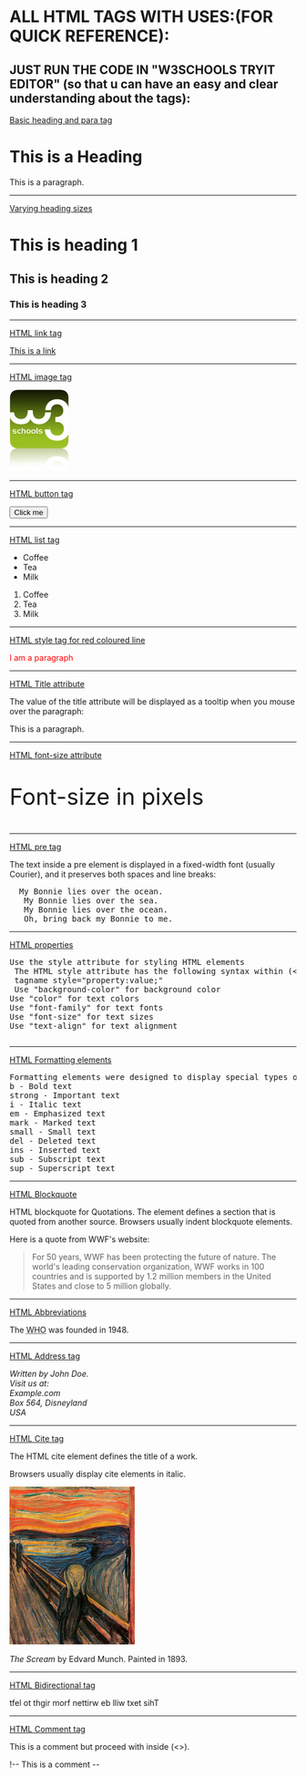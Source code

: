 # ALL HTML TAGS WITH USES:(FOR QUICK REFERENCE): 
## JUST RUN THE CODE IN "W3SCHOOLS TRYIT EDITOR" (so that u can have an easy and clear understanding about the tags):     

<!DOCTYPE html>
<html>
<head>
<title>my first html</title>
</head>
<body>
<p><u>Basic heading and para tag</u></p>
<h1>This is a Heading</h1>
<p>This is a paragraph.</p>


<hr>
<p><u>Varying heading sizes</u></p>
<h1>This is heading 1</h1>
<h2>This is heading 2</h2>
<h3>This is heading 3</h3>


<hr>
<p><u>HTML link tag</u></p>
<a href="https://www.w3schools.com">This is a link</a>


<hr>
<p><u>HTML image tag</u></p>
<img src="w3schools.jpg" alt="W3Schools.com" width="104" height="142">


<hr>
<p><u>HTML button tag</u></p>
<button>Click me</button>


<hr>
<p><u>HTML list tag</u></p>
<ul>
  <li>Coffee</li>
  <li>Tea</li>
  <li>Milk</li>
</ul>
 <ol>
  <li>Coffee</li>
  <li>Tea</li>
  <li>Milk</li>
</ol>


<hr>
<p><u>HTML style tag for red coloured line</u></p>
<p style="color:red">I am a paragraph</p>


<hr>
<p><u>HTML Title attribute</u></p>
<p>
The value of the title attribute will be displayed as a tooltip when you mouse over the paragraph:</p>
<p title="I'm a tooltip">
This is a paragraph.
</p>


<hr>
<p><u>HTML font-size attribute</u></p>
<p style="font-size:40px;">Font-size in pixels</p>


<hr>
<p><u>HTML  pre tag</u></p>
The text inside a pre element is displayed in a fixed-width font (usually Courier), and it preserves both spaces and line breaks:
<pre>
  My Bonnie lies over the ocean.
   My Bonnie lies over the sea.
   My Bonnie lies over the ocean.
   Oh, bring back my Bonnie to me.
</pre>


<hr>
<p><u>HTML  properties </u></p>
<p><pre>
Use the style attribute for styling HTML elements
 The HTML style attribute has the following syntax within (<>):
 tagname style="property:value;"
 Use "background-color" for background color
Use "color" for text colors
Use "font-family" for text fonts
Use "font-size" for text sizes
Use "text-align" for text alignment</p></pre>


<hr>
<p><u>HTML  Formatting elements </u></p>
<p>
<pre>
Formatting elements were designed to display special types of text:
b - Bold text
strong - Important text
i - Italic text
em - Emphasized text
mark - Marked text
small - Small text
del - Deleted text
ins - Inserted text
sub - Subscript text
sup - Superscript text
</pre>
</p>


<hr>
<p><u>HTML Blockquote </u></p>
<p>HTML blockquote for Quotations.
The element defines a section that is quoted from another source.
Browsers usually indent blockquote elements.</p>
<p>Here is a quote from WWF's website:</p>
<blockquote cite="http://www.worldwildlife.org/who/index.html">
For 50 years, WWF has been protecting the future of nature.
The world's leading conservation organization,
WWF works in 100 countries and is supported by
1.2 million members in the United States and
close to 5 million globally.
</blockquote>


<hr>
<p><u>HTML Abbreviations </u></p>
<p>The <abbr title="World Health Organization">WHO</abbr> was founded in 1948.</p>


<hr>
<p><u>HTML Address tag</u></p>
<address>
Written by John Doe.<br> 
Visit us at:<br>
Example.com<br>
Box 564, Disneyland<br>
USA
</address>


<hr>
<p><u>HTML Cite tag</u></p>
<p>The HTML cite element defines the title of a work.</p>
<p>Browsers usually display cite elements in italic.</p>
<img src="img_the_scream.jpg" width="220" height="277" alt="The Scream">
<p><cite>The Scream</cite> by Edvard Munch. Painted in 1893.</p>


<hr>
<p><u>HTML Bidirectional tag</u></p>
<bdo dir="rtl">This text will be written from right to left</bdo>


<hr>
<p><u>HTML Comment tag</u></p>
<p>This is a comment but proceed with inside (<>).</p>
<p>!-- This is a comment --</p>

</body>
</html>
